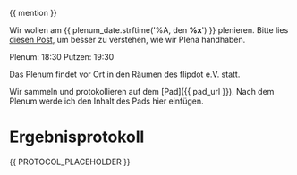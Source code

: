 {{ mention }}

Wir wollen am {{ plenum_date.strftime('%A, den **%x**') }} plenieren. Bitte lies [diesen Post](https://forum.flipdot.org/t/wie-funktioniert-ein-plenum/933), um besser zu verstehen, wie wir Plena handhaben.

Plenum: 18:30
Putzen: 19:30

Das Plenum findet vor Ort in den Räumen des flipdot e.V. statt.

Wir sammeln und protokollieren auf dem [Pad]({{ pad_url }}). Nach dem Plenum werde ich den Inhalt des Pads hier einfügen.

# Ergebnisprotokoll

{{ PROTOCOL_PLACEHOLDER }}
